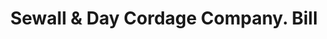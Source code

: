 ---
doi: 10.7916/D8D238PV
date_other: '1883'
date_other_textual: '1883'
form: printed ephemera
genre:
- Invoices
name:
- Sewall & Day Cordage Company
object_in_context_url: https://biggert.cul.columbia.edu/items/view/ave_biggert_00452
subject_hierarchical_geographic:
- Boston, Massachusetts, United States
subject_name:
- Sewall & Day Cordage Company
title: Sewall & Day Cordage Company. Bill
sort_title: Sewall & Day Cordage Company. Bill
call_number: ave_biggert_00452
coordinates:
- 42.35805555555556,-71.06361111111111
pid: ave_biggert_00452
identifiers: ave_biggert_00452
thumbnail: https://derivativo-1.library.columbia.edu/iiif/2/ldpd:344160/full/!256,256/0/native.jpg
permalink: /biggert/ave_biggert_00452/
layout: iiif-image-page
---